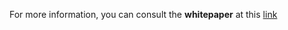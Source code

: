 For more information, you can consult the **whitepaper** at this [link](https://docs.google.com/document/d/1-FZM1gEarr2xISGc6eNPIta6WvyJgw79fQVKH-BYV_M/edit?usp=sharing)





